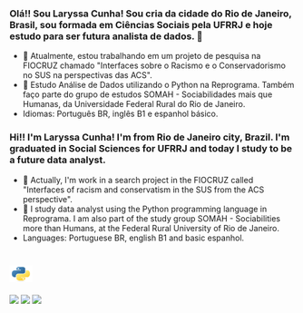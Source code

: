### Olá!! Sou Laryssa Cunha! Sou cria da cidade do Rio de Janeiro, Brasil, sou formada em Ciências Sociais pela UFRRJ e hoje estudo para ser futura analista de dados. 👋

- 🔭 Atualmente, estou trabalhando em um projeto de pesquisa na FIOCRUZ chamado "Interfaces sobre o Racismo e o Conservadorismo no SUS na perspectivas das ACS".
- 🌱 Estudo Análise de Dados utilizando o Python na Reprograma. Também faço parte do grupo de estudos SOMAH - Sociabilidades mais que Humanas, da Universidade Federal Rural do Rio de Janeiro.
- Idiomas: Português BR, inglês B1 e espanhol básico.

### Hi!! I'm Laryssa Cunha! I'm from Rio de Janeiro city, Brazil. I'm graduated in Social Sciences for UFRRJ and today I study to be a future data analyst.

- 🔭 Actually, I'm work in a search project in the FIOCRUZ called "Interfaces of racism and conservatism in the SUS from the ACS perspective".
- 🌱 I study data analyst using the Python programming language in Reprograma. I am also part of the study group SOMAH - Sociabilities more than Humans, at the Federal Rural University of Rio de Janeiro.
- Languages: Portuguese BR, english B1 and basic espanhol.

###

<div style="display: inline_block"><br>
  <img align="center" alt="Rafa-Python" height="30" width="40" src="https://raw.githubusercontent.com/devicons/devicon/master/icons/python/python-original.svg">
</div>

###
   
<div> 
  <a href="https://instagram.com/lary.dscunha" target="_blank"><img src="https://img.shields.io/badge/-Instagram-%23E4405F?style=for-the-badge&logo=instagram&logoColor=white" target="_blank"></a>
  <a href = "mailto:laryssa.dasilvacunha@gmail.com"><img src="https://img.shields.io/badge/-Gmail-%23333?style=for-the-badge&logo=gmail&logoColor=red" target="_blank"></a>
  <a href="[https://www.linkedin.com/in/laryssa-cunha-56a301271/" target="_blank"><img src="https://img.shields.io/badge/-LinkedIn-%230077B5?style=for-the-badge&logo=linkedin&logoColor=white" target="_blank"></a> 
  
</div>
